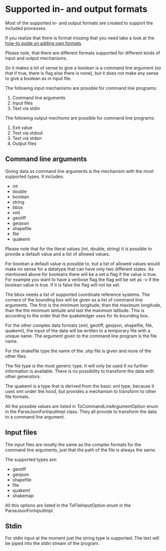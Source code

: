 # Supported in- and output formats

Most of the supported in- and output formats are created to support the
included processes.

If you realize that there is format missing that you need take a look
at the [how-to guide on adding own formats](HowToAddOwnFormats.md).

Please note, that there are different formats supported for different
kinds of input and output mechanisms.

So it makes a lot of sense to give a boolean is a command line argument
(so that if true, there is flag else there is none), but it does not
make any sense to give a boolean as in input file.

The following input mechanisms are possible for command line programs:

1. Command line arguments
2. Input files
3. Text via stdin

The following output mechisms are possible for command line programs:

1. Exit value
2. Text via stdout
3. Text via stderr
4. Output files

## Command line arguments

Giving data as command line arguments is the mechanism with the most
supported types. It includes:

- int
- double
- boolean
- string
- bbox
- xml
- geotiff
- geojson
- shapefile
- file
- quakeml

Please note that for the literal values (int, double, string) it is possible
to provide a default value and a list of allowed values.

For boolean a default value is possible to, but a list of allowed values would
make no sense for a datatype that can have only two different states.
As mentioned above for booleans there will be a set a flag if the value is true.
For example you want to have a verbose flag the flag will be set as -v if
the boolean value is true. If it is false the flag will not be set.

The bbox needs a list of supported coordinate reference systems.
The corners of the bounding box will be given as a list of command line
arguments.
The first is the minimum longitude, than the maximum longitude, than
the the minimum latitude and last the maximum latitude.
This is according to the order that the quakeledger uses for its
bounding box.

For the other complex data formats (xml, geotiff, geojson, shapefile, file, quakeml), 
the input of the data will be written
to a temporary file with a unique name. The argument given to the 
command line program is the file name.
 
For the shakefile type the name of the .shp file is given and none of the other files.

The file type is the most generic type. It will only be used if no
further information is available. There is no possibility to transform
the data with other generators.

The quakeml is a type that is derived from the basic xml type, because it uses
xml under the hood, but provides a mechanism to transform to other file formats.

All the possible values are listed in ToCommandLineArgumentOption enum
in the ParseJsonForInputImpl class. They all provide to transform the data to 
a command line argument.

## Input files

The input files are mostly the same as the complex formats for the
command line arguments, just that the path of the file is always the same.

The supported types are:
- geotiff
- geojson
- shapefile
- file
- quakeml
- shakemap

All this options are listed in the ToFileInputOption enum in the ParseJsonForInputImpl.

## Stdin

For stdin input at the moment just the string type is supported.
The text will be piped into the stdin stream of the program.